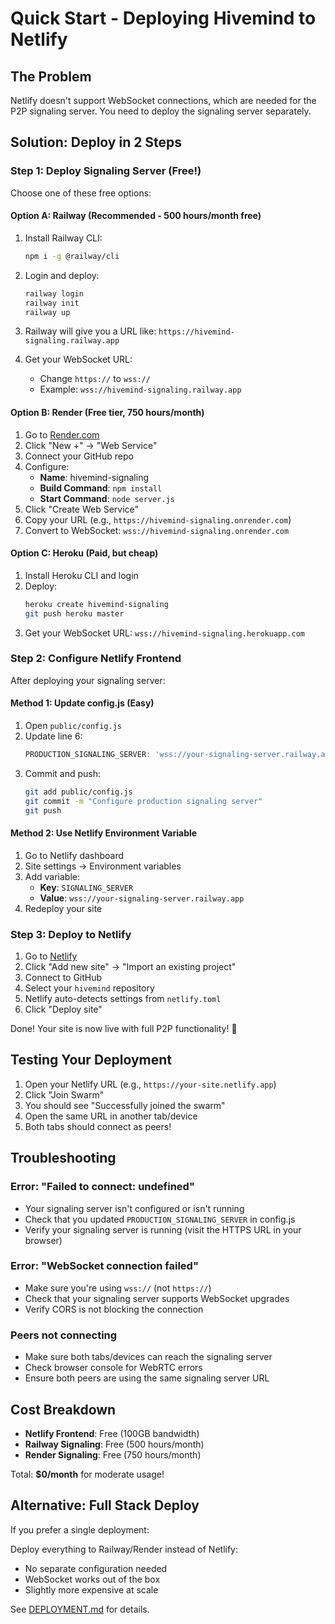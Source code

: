 # Quick Start - Deploying Hivemind to Netlify

## The Problem
Netlify doesn't support WebSocket connections, which are needed for the P2P signaling server. You need to deploy the signaling server separately.

## Solution: Deploy in 2 Steps

### Step 1: Deploy Signaling Server (Free!)

Choose one of these free options:

#### Option A: Railway (Recommended - 500 hours/month free)

1. Install Railway CLI:
   ```bash
   npm i -g @railway/cli
   ```

2. Login and deploy:
   ```bash
   railway login
   railway init
   railway up
   ```

3. Railway will give you a URL like: `https://hivemind-signaling.railway.app`

4. Get your WebSocket URL:
   - Change `https://` to `wss://`
   - Example: `wss://hivemind-signaling.railway.app`

#### Option B: Render (Free tier, 750 hours/month)

1. Go to [Render.com](https://render.com)
2. Click "New +" → "Web Service"
3. Connect your GitHub repo
4. Configure:
   - **Name**: hivemind-signaling
   - **Build Command**: `npm install`
   - **Start Command**: `node server.js`
5. Click "Create Web Service"
6. Copy your URL (e.g., `https://hivemind-signaling.onrender.com`)
7. Convert to WebSocket: `wss://hivemind-signaling.onrender.com`

#### Option C: Heroku (Paid, but cheap)

1. Install Heroku CLI and login
2. Deploy:
   ```bash
   heroku create hivemind-signaling
   git push heroku master
   ```
3. Get your WebSocket URL: `wss://hivemind-signaling.herokuapp.com`

### Step 2: Configure Netlify Frontend

After deploying your signaling server:

#### Method 1: Update config.js (Easy)

1. Open `public/config.js`
2. Update line 6:
   ```javascript
   PRODUCTION_SIGNALING_SERVER: 'wss://your-signaling-server.railway.app',
   ```
3. Commit and push:
   ```bash
   git add public/config.js
   git commit -m "Configure production signaling server"
   git push
   ```

#### Method 2: Use Netlify Environment Variable

1. Go to Netlify dashboard
2. Site settings → Environment variables
3. Add variable:
   - **Key**: `SIGNALING_SERVER`
   - **Value**: `wss://your-signaling-server.railway.app`
4. Redeploy your site

### Step 3: Deploy to Netlify

1. Go to [Netlify](https://app.netlify.com)
2. Click "Add new site" → "Import an existing project"
3. Connect to GitHub
4. Select your `hivemind` repository
5. Netlify auto-detects settings from `netlify.toml`
6. Click "Deploy site"

Done! Your site is now live with full P2P functionality! 🎉

## Testing Your Deployment

1. Open your Netlify URL (e.g., `https://your-site.netlify.app`)
2. Click "Join Swarm"
3. You should see "Successfully joined the swarm"
4. Open the same URL in another tab/device
5. Both tabs should connect as peers!

## Troubleshooting

### Error: "Failed to connect: undefined"
- Your signaling server isn't configured or isn't running
- Check that you updated `PRODUCTION_SIGNALING_SERVER` in config.js
- Verify your signaling server is running (visit the HTTPS URL in your browser)

### Error: "WebSocket connection failed"
- Make sure you're using `wss://` (not `https://`)
- Check that your signaling server supports WebSocket upgrades
- Verify CORS is not blocking the connection

### Peers not connecting
- Make sure both tabs/devices can reach the signaling server
- Check browser console for WebRTC errors
- Ensure both peers are using the same signaling server URL

## Cost Breakdown

- **Netlify Frontend**: Free (100GB bandwidth)
- **Railway Signaling**: Free (500 hours/month)
- **Render Signaling**: Free (750 hours/month)

Total: **$0/month** for moderate usage!

## Alternative: Full Stack Deploy

If you prefer a single deployment:

Deploy everything to Railway/Render instead of Netlify:
- No separate configuration needed
- WebSocket works out of the box
- Slightly more expensive at scale

See [DEPLOYMENT.md](./DEPLOYMENT.md) for details.
